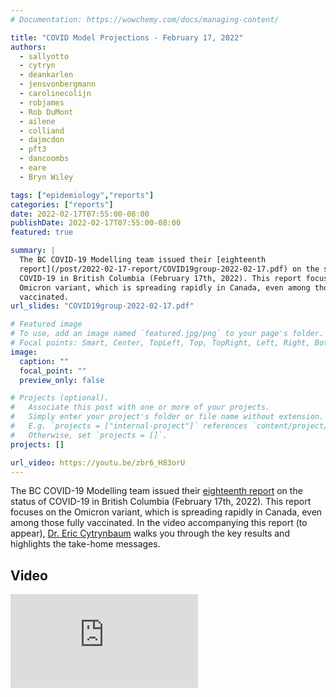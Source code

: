 ```yaml
---
# Documentation: https://wowchemy.com/docs/managing-content/

title: "COVID Model Projections - February 17, 2022"
authors:
  - sallyotto
  - cytryn
  - deankarlen
  - jensvonbergmann
  - carolinecolijn
  - robjames
  - Rob DuMont
  - ailene
  - colliand
  - dajmcdon
  - pft3
  - dancoombs
  - eare
  - Bryn Wiley

tags: ["epidemiology","reports"]
categories: ["reports"]
date: 2022-02-17T07:55:00-08:00
publishDate: 2022-02-17T07:55:00-08:00
featured: true

summary: |
  The BC COVID-19 Modelling team issued their [eighteenth
  report](/post/2022-02-17-report/COVID19group-2022-02-17.pdf) on the status of
  COVID-19 in British Columbia (February 17th, 2022). This report focuses on the
  Omicron variant, which is spreading rapidly in Canada, even among those fully
  vaccinated. 
url_slides: "COVID19group-2022-02-17.pdf"

# Featured image
# To use, add an image named `featured.jpg/png` to your page's folder.
# Focal points: Smart, Center, TopLeft, Top, TopRight, Left, Right, BottomLeft, Bottom, BottomRight.
image:
  caption: ""
  focal_point: ""
  preview_only: false

# Projects (optional).
#   Associate this post with one or more of your projects.
#   Simply enter your project's folder or file name without extension.
#   E.g. `projects = ["internal-project"]` references `content/project/deep-learning/index.md`.
#   Otherwise, set `projects = []`.
projects: []

url_video: https://youtu.be/zbr6_H83orU
---
```

The BC COVID-19 Modelling team issued their [eighteenth
report](COVID19group-2022-02-17.pdf) on the status of COVID-19 in British
Columbia (February 17th, 2022). This report focuses on the Omicron variant,
which is spreading rapidly in Canada, even among those fully vaccinated. In the
video accompanying this report (to appear), [Dr. Eric
Cytrynbaum](/authors/cytryn/) walks you through the key results and highlights
the take-home messages.

## Video
<div class="youtube-container">
<iframe src="https://www.youtube.com/embed/zbr6_H83orU"  title="YouTube video player" frameborder="0" allow="accelerometer; autoplay; clipboard-write; encrypted-media; gyroscope; picture-in-picture" allowfullscreen class="video"></iframe> </div>

